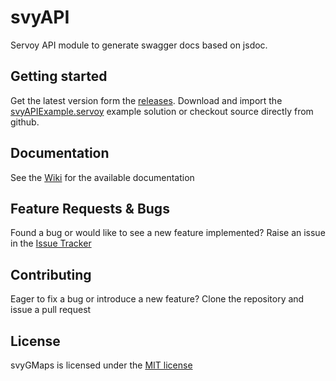 # svyAPI
Servoy API module to generate swagger docs based on jsdoc.

## Getting started
Get the latest version form the [releases](https://github.com/Servoy/svyAPI/releases).
Download and import the [svyAPIExample.servoy](https://github.com/Servoy/svyAPI/releases/download/v1.0.0/svyAPIExample.servoy) example solution or checkout source directly from github.

## Documentation
See the [Wiki](https://github.com/Servoy/svyAPI/wiki) for the available documentation

## Feature Requests & Bugs
Found a bug or would like to see a new feature implemented? Raise an issue in the [Issue Tracker](https://github.com/Servoy/svyAPI/issues)

## Contributing
Eager to fix a bug or introduce a new feature? Clone the repository and issue a pull request

## License
svyGMaps is licensed under the [MIT license](https://opensource.org/licenses/MIT)